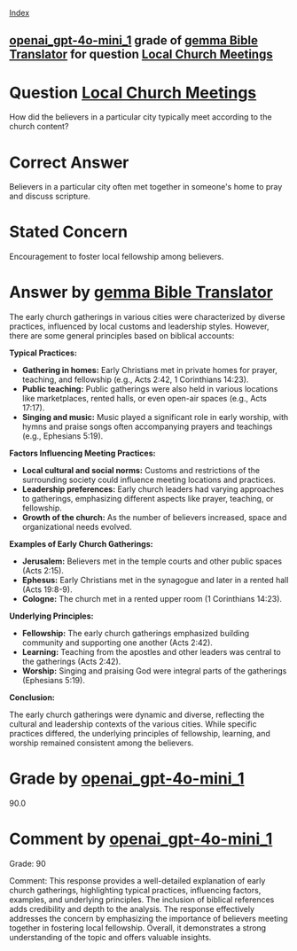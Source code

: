 
[Index](../../../../index.md)
## [openai_gpt-4o-mini_1](../../../grading_models/openai_gpt-4o-mini_1.md) grade of [gemma Bible Translator](../../../answering_models/gemma_Bible_Translator.md) for question [Local Church Meetings](../../../questions/Local_Church_Meetings.md)

# Question [Local Church Meetings](../../../questions/Local_Church_Meetings.md)
How did the believers in a particular city typically meet according to the church content?

# Correct Answer
Believers in a particular city often met together in someone's home to pray and discuss scripture.

# Stated Concern
Encouragement to foster local fellowship among believers.

# Answer by [gemma Bible Translator](../../../answering_models/gemma_Bible_Translator.md)
The early church gatherings in various cities were characterized by diverse practices, influenced by local customs and leadership styles. However, there are some general principles based on biblical accounts:

**Typical Practices:**

* **Gathering in homes:** Early Christians met in private homes for prayer, teaching, and fellowship (e.g., Acts 2:42, 1 Corinthians 14:23).
* **Public teaching:** Public gatherings were also held in various locations like marketplaces, rented halls, or even open-air spaces (e.g., Acts 17:17).
* **Singing and music:** Music played a significant role in early worship, with hymns and praise songs often accompanying prayers and teachings (e.g., Ephesians 5:19).

**Factors Influencing Meeting Practices:**

* **Local cultural and social norms:** Customs and restrictions of the surrounding society could influence meeting locations and practices.
* **Leadership preferences:** Early church leaders had varying approaches to gatherings, emphasizing different aspects like prayer, teaching, or fellowship.
* **Growth of the church:** As the number of believers increased, space and organizational needs evolved.

**Examples of Early Church Gatherings:**

* **Jerusalem:** Believers met in the temple courts and other public spaces (Acts 2:15).
* **Ephesus:** Early Christians met in the synagogue and later in a rented hall (Acts 19:8-9).
* **Cologne:** The church met in a rented upper room (1 Corinthians 14:23).

**Underlying Principles:**

* **Fellowship:** The early church gatherings emphasized building community and supporting one another (Acts 2:42).
* **Learning:** Teaching from the apostles and other leaders was central to the gatherings (Acts 2:42).
* **Worship:** Singing and praising God were integral parts of the gatherings (Ephesians 5:19).

**Conclusion:**

The early church gatherings were dynamic and diverse, reflecting the cultural and leadership contexts of the various cities. While specific practices differed, the underlying principles of fellowship, learning, and worship remained consistent among the believers.

# Grade by [openai_gpt-4o-mini_1](../../../grading_models/openai_gpt-4o-mini_1.md)
90.0

# Comment by [openai_gpt-4o-mini_1](../../../grading_models/openai_gpt-4o-mini_1.md)
Grade: 90

Comment: This response provides a well-detailed explanation of early church gatherings, highlighting typical practices, influencing factors, examples, and underlying principles. The inclusion of biblical references adds credibility and depth to the analysis. The response effectively addresses the concern by emphasizing the importance of believers meeting together in fostering local fellowship. Overall, it demonstrates a strong understanding of the topic and offers valuable insights.
